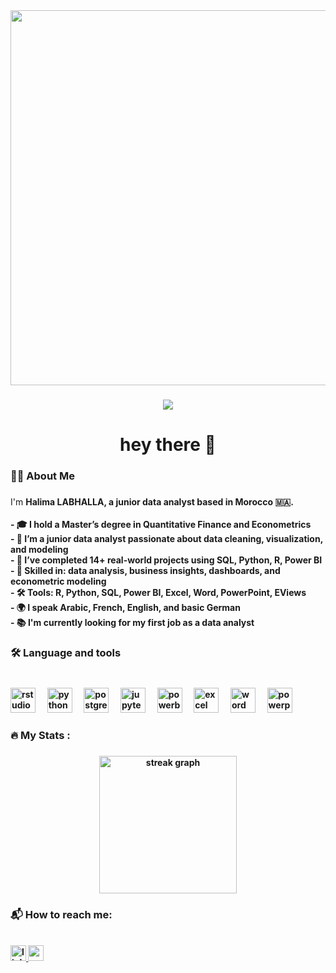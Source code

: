 <div align="center">
  <img height="600" src="https://cdnl.iconscout.com/lottie/premium/thumb/girl-pointing-to-data-graph-on-monitor-13563589-10978396.gif"  />
</div>

###

<div align="center">
  <img src="https://visitor-badge.laobi.icu/badge?page_id=Hala531.Hala531&"  />
</div>

###

<h1 align="center">hey there 👋</h1>

###

<h3 align="left">👩‍💻  About Me</h3>

###

<p align="left">
I'm <strong>Halima<strong> LABHALLA, a junior data analyst based in <strong>Morocco</strong> 🇲🇦.<br><br>
- 🎓 I hold a <strong>Master’s degree in Quantitative Finance and Econometrics</strong><br>
- 🔭 I’m a <strong>junior data analyst</strong> passionate about data cleaning, visualization, and modeling<br>
- 💼 I’ve completed <strong>14+ real-world projects</strong> using <strong>SQL, Python, R, Power BI</strong><br>
- 🧠 Skilled in: data analysis, business insights, dashboards, and econometric modeling<br>
- 🛠 Tools: R, Python, SQL, Power BI, Excel, Word, PowerPoint, EViews<br>
- 🌍 I speak <strong>Arabic</strong>, <strong>French</strong>, <strong>English</strong>, and basic <strong>German</strong><br>
- 📚 I'm <strong>currently looking for my first job</strong> as a data analyst
</p>


###

<h3 align="left">🛠 Language and tools</h3>

###

<br clear="both">

<div align="left">
  <!-- RStudio -->
  <img src="https://cdn.jsdelivr.net/gh/devicons/devicon/icons/rstudio/rstudio-original.svg" height="40" alt="rstudio logo" />
  <img width="12" />
  
  <!-- Python -->
  <img src="https://skillicons.dev/icons?i=py" height="40" alt="python logo" />
  <img width="12" />
  
  <!-- PostgreSQL -->
  <img src="https://cdn.jsdelivr.net/gh/devicons/devicon/icons/postgresql/postgresql-original.svg" height="40" alt="postgresql logo" />
  <img width="12" />
  
  <!-- Jupyter -->
  <img src="https://cdn.jsdelivr.net/gh/devicons/devicon/icons/jupyter/jupyter-original.svg" height="40" alt="jupyter logo" />
  <img width="12" />

  <!-- Power BI -->
  <img src="https://img.icons8.com/color/48/000000/power-bi.png" height="40" alt="powerbi logo" />
  <img width="12" />

  <!-- Excel -->
  <img src="https://img.icons8.com/color/48/000000/microsoft-excel-2019--v1.png" height="40" alt="excel logo" />
  <img width="12" />

  <!-- Word -->
  <img src="https://img.icons8.com/color/48/000000/microsoft-word-2019--v1.png" height="40" alt="word logo" />
  <img width="12" />

  <!-- PowerPoint -->
  <img src="https://img.icons8.com/color/48/000000/microsoft-powerpoint-2019--v1.png" height="40" alt="powerpoint logo" />
</div>


###

<h3 align="left">🔥   My Stats :</h3>

###

<div align="center">
  <img src="https://streak-stats.demolab.com?user=Hala531&locale=en&mode=daily&theme=dark&hide_border=false&border_radius=5&order=3" height="220" alt="streak graph"  />
</div>

###    

<h3 align="left">📬 How to reach me:</h3>
<br clear="both">

<div align="left">
  <a href="https://www.linkedin.com/in/labhalla-halima/" target="_blank">
    <img src="https://img.shields.io/static/v1?message=LinkedIn&logo=linkedin&label=&color=0077B5&logoColor=white&labelColor=&style=for-the-badge" height="25" alt="linkedin logo" />
  </a>
  <a href="mailto:halimalabhalla47@gmail.com" target="_blank">
    <img src="https://img.shields.io/static/v1?message=Gmail&logo=gmail&label=&color=D14836&logoColor=white&labelColor=&style=for-the-badge" height="25" alt="gmail logo" />
  </a>
</div>

###
